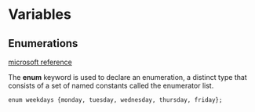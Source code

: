  
# Variables

## Enumerations

[microsoft reference](https://msdn.microsoft.com/en-us/library/sbbt4032.aspx)

The **enum** keyword is used to declare an enumeration, a distinct type that consists of a set of named constants called the enumerator list.

```enum weekdays {monday, tuesday, wednesday, thursday, friday};```